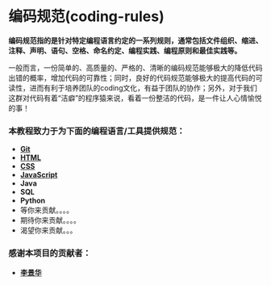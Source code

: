 # 编码规范(coding-rules)
**编码规范指的是针对特定编程语言约定的一系列规则，通常包括文件组织、缩进、注释、声明、语句、空格、命名约定、编程实践、编程原则和最佳实践等。**

一般而言，一份简单的、高质量的、严格的、清晰的编码规范能够极大的降低代码出错的概率，增加代码的可靠性；同时，良好的代码规范能够极大的提高代码的可读性，进而有利于培养团队的coding文化，有益于团队的协作；另外，对于我们这群对代码有着“洁癖”的程序猿来说，看着一份整洁的代码，是一件让人心情愉悦的事！

### 本教程致力于为下面的编程语言/工具提供规范：

* **[Git](https://github.com/skill-courses/coding-rules/tree/master/git)**
* **[HTML](https://github.com/skill-courses/coding-rules/tree/master/html)**
* **[CSS](https://github.com/skill-courses/coding-rules/tree/master/css)**
* **[JavaScript](https://github.com/skill-courses/coding-rules/tree/master/Javascript)**
* **Java**
* **SQL**
* **Python**
* 等你来贡献。。。。
* 期待你来贡献。。。。
* 渴望你来贡献。。。



### 感谢本项目的贡献者：

* **[李景华](https://github.com/EasonAndLily)**

